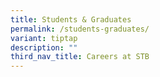 ```yaml
---
title: Students & Graduates
permalink: /students-graduates/
variant: tiptap
description: ""
third_nav_title: Careers at STB
---
```

